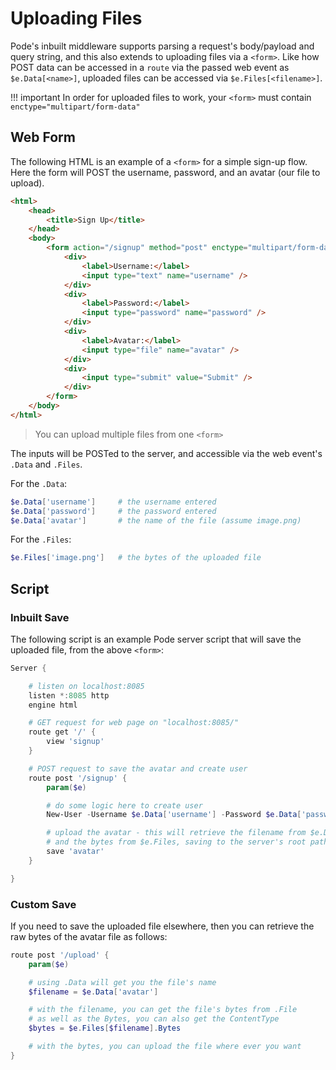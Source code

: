 # Uploading Files

Pode's inbuilt middleware supports parsing a request's body/payload and query string, and this also extends to uploading files via a `<form>`. Like how POST data can be accessed in a `route` via the passed web event as `$e.Data[<name>]`, uploaded files can be accessed via `$e.Files[<filename>]`.

!!! important
    In order for uploaded files to work, your `<form>` must contain `enctype="multipart/form-data"`

## Web Form

The following HTML is an example of a `<form>` for a simple sign-up flow. Here the form will POST the username, password, and an avatar (our file to upload).

```html
<html>
    <head>
        <title>Sign Up</title>
    </head>
    <body>
        <form action="/signup" method="post" enctype="multipart/form-data">
            <div>
                <label>Username:</label>
                <input type="text" name="username" />
            </div>
            <div>
                <label>Password:</label>
                <input type="password" name="password" />
            </div>
            <div>
                <label>Avatar:</label>
                <input type="file" name="avatar" />
            </div>
            <div>
                <input type="submit" value="Submit" />
            </div>
        </form>
    </body>
</html>
```

> You can upload multiple files from one `<form>`

The inputs will be POSTed to the server, and accessible via the web event's `.Data` and `.Files`.

For the `.Data`:
```powershell
$e.Data['username']     # the username entered
$e.Data['password']     # the password entered
$e.Data['avatar']       # the name of the file (assume image.png)
```

For the `.Files`:
```powershell
$e.Files['image.png']   # the bytes of the uploaded file
```

## Script

### Inbuilt Save

The following script is an example Pode server script that will save the uploaded file, from the above `<form>`:

```powershell
Server {

    # listen on localhost:8085
    listen *:8085 http
    engine html

    # GET request for web page on "localhost:8085/"
    route get '/' {
        view 'signup'
    }

    # POST request to save the avatar and create user
    route post '/signup' {
        param($e)

        # do some logic here to create user
        New-User -Username $e.Data['username'] -Password $e.Data['password']

        # upload the avatar - this will retrieve the filename from $e.Data,
        # and the bytes from $e.Files, saving to the server's root path
        save 'avatar'
    }

}
```

### Custom Save

If you need to save the uploaded file elsewhere, then you can retrieve the raw bytes of the avatar file as follows:

```powershell
route post '/upload' {
    param($e)

    # using .Data will get you the file's name
    $filename = $e.Data['avatar']

    # with the filename, you can get the file's bytes from .File
    # as well as the Bytes, you can also get the ContentType
    $bytes = $e.Files[$filename].Bytes

    # with the bytes, you can upload the file where ever you want
}
```
